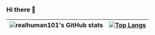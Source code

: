 ### Hi there 👋

| ![realhuman101's GitHub stats](https://github-readme-stats.vercel.app/api?username=realhuman101&show_icons=true&theme=github_dark&show_icons=true&hide_border=true&include_all_commits=true&count_private=true) | [![Top Langs](https://github-readme-stats.vercel.app/api/top-langs/?username=realhuman101&layout=compact&theme=github_dark&hide_border=true)](https://github.com/anuraghazra/github-readme-stats) | 
| --- | --- |
